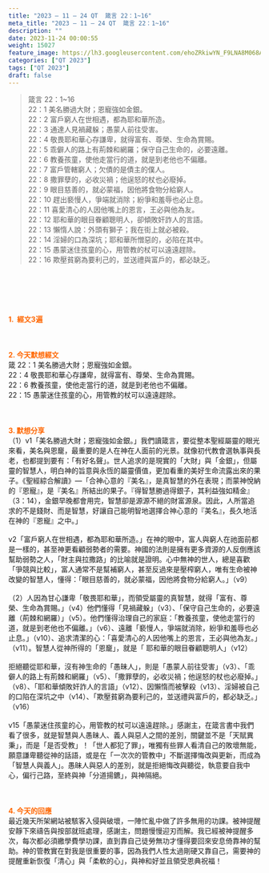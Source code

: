 ```yaml
---
title: "2023 – 11 – 24 QT  箴言 22：1~16"
meta_title: "2023 – 11 – 24 QT  箴言 22：1~16"
description: ""
date: 2023-11-24 00:00:55
weight: 15027
feature_image: https://lh3.googleusercontent.com/ehoZRkiwYN_F9LNA8M068AYxt73EavCZno-PD1cJRuf5BbSkQVUWr3gNEbt5kSs28Pb_Elg17kSrtf9ybWvojWoMV6I4tPM3vGRGDq6GkKkPdL2Gut4QAIw4-uykKUAtNiKgQKntvsU=w800
categories: ["QT 2023"]
tags: ["QT 2023"]
draft: false
---
```


<blockquote>箴言 22：1~16<br />
22：1 美名勝過大財；恩寵強如金銀。<br />
22：2 富戶窮人在世相遇，都為耶和華所造。<br />
22：3 通達人見禍藏躲；愚蒙人前往受害。<br />
22：4 敬畏耶和華心存謙卑，就得富有、尊榮、生命為賞賜。<br />
22：5 乖僻人的路上有荊棘和網羅；保守自己生命的，必要遠離。<br />
22：6 教養孩童，使他走當行的道，就是到老他也不偏離。<br />
22：7 富戶管轄窮人；欠債的是債主的僕人。<br />
22：8 撒罪孽的，必收災禍；他逞怒的杖也必廢掉。<br />
22：9 眼目慈善的，就必蒙福，因他將食物分給窮人。<br />
22：10 趕出褻慢人，爭端就消除；紛爭和羞辱也必止息。<br />
22：11 喜愛清心的人因他嘴上的恩言，王必與他為友。<br />
22：12 耶和華的眼目眷顧聰明人，卻傾敗奸詐人的言語。<br />
22：13 懶惰人說：外頭有獅子；我在街上就必被殺。<br />
22：14 淫婦的口為深坑；耶和華所憎惡的，必陷在其中。<br />
22：15 愚蒙迷住孩童的心，用管教的杖可以遠遠趕除。<br />
22：16 欺壓貧窮為要利己的，並送禮與富戶的，都必缺乏。</blockquote><br />
&nbsp;<br />
<br />
&nbsp;<br />
<br />
<span style="color: #ff6600;"><strong>1.  經文3遍</strong></span><br />
<br />
&nbsp;<br />
<br />
<span style="color: #ff6600;"><strong>2. 今天默想經文<br />
</strong></span>箴 22：1 美名勝過大財；恩寵強如金銀。<br />
22：4 敬畏耶和華心存謙卑，就得富有、尊榮、生命為賞賜。<br />
22：6 教養孩童，使他走當行的道，就是到老他也不偏離。<br />
22：15 愚蒙迷住孩童的心，用管教的杖可以遠遠趕除。<br />
<br />
&nbsp;<br />
<br />
<strong><span style="color: #ff6600;">3. 默想分享<br />
</span></strong>（1）v1「美名勝過大財；恩寵強如金銀。」我們讀箴言，要從整本聖經屬靈的眼光來看，美名與恩竉，最重要的是人在神在人面前的光景。就像初代教會選執事與長老，也都提到要有：「有好名聲」。世人追求的是現實的「大財」與「金銀」，但屬靈的智慧人，明白神的旨意與永恆的屬靈價值，更加看重的美好生命流露出來的果子。《聖經綜合解讀》—「合神心意的『美名』，是真智慧的外在表現；而蒙神悅納的『恩寵』，是『美名』所結出的果子。『得智慧勝過得銀子，其利益強如精金』（3：14），金銀早晚都會用完，智慧卻是源源不絕的財富源泉。因此，人所當追求的不是錢財、而是智慧，好讓自己能明智地選擇合神心意的『美名』，長久地活在神的『恩寵』之中。」<br />
<br />
v2「富戶窮人在世相遇，都為耶和華所造。」在神的眼中，富人與窮人在祂面前都是一樣的，甚至神更看顧弱勢者的需要。神國的法則是擁有更多資源的人反倒應該幫助弱勢之人，「財主與拉撒路」的比喻就是證明。心中無神的世人，總是喜歡「爭競與比較」，富人通常不是幫補窮人，甚至反過來是壓榨窮人，唯有生命被神改變的智慧人，懂得：「眼目慈善的，就必蒙福，因他將食物分給窮人。」（v9）<br />
<br />
（2）人因為甘心謙卑「敬畏耶和華」，而領受屬靈的真智慧，就得「富有、尊榮、生命為賞賜。」（v4）他們懂得「見禍藏躲」（v3）、「保守自己生命的，必要遠離（荊棘和網羅）」（v5）。他們懂得治理自己的家庭：「教養孩童，使他走當行的道，就是到老他也不偏離。」（v6）、遠離「褻慢人，爭端就消除，紛爭和羞辱也必止息。」（v10）、追求清潔的心：「喜愛清心的人因他嘴上的恩言，王必與他為友。」（v11）。智慧人從神所得的「恩竉」，就是「 耶和華的眼目眷顧聰明人」（v12）<br />
<br />
拒絕聽從耶和華，沒有神生命的「愚昧人」，則是「愚蒙人前往受害」（v3）、「乖僻人的路上有荊棘和網羅」（v5）、「撒罪孽的，必收災禍；他逞怒的杖也必廢掉。」（v8）、「耶和華傾敗奸詐人的言語」（v12）、因懶惰而被擊殺（v13）、淫婦被自己的口陷在深坑之中（v14）、「欺壓貧窮為要利己的，並送禮與富戶的，都必缺乏。」（v16）<br />
<br />
v15「愚蒙迷住孩童的心，用管教的杖可以遠遠趕除。」感謝主，在箴言書中我們看了很多，就是智慧與人愚昧人、義人與惡人之間的差別，關鍵並不是「天賦異秉」，而是「是否受教」！「世人都犯了罪」，唯獨有些罪人看清自己的敗壞無能，願意謙卑聽從神的話語，或是在「一次次的管教中」不斷選擇悔改與更新，而成為「智慧人與義人」。愚昧人與惡人的差別，就是拒絕悔改與聽從，執意要自我中心，偏行己路，至終與神「分道揚鑣」，與神隔絕。<br />
<br />
&nbsp;<br />
<br />
<strong style="font-size: inherit;"><span style="color: #ff6600;">4. 今天的回應<br />
</span></strong>最近幾天所架網站被駭客入侵與破壞，一陣忙亂中做了許多無用的功課。被神提醒安靜下來禱告與按部就班處理，感謝主，問題慢慢迎刃而解。我已經被神提醒多次，每次都必須繳學費學功課，直到靠自己徒勞無功才懂得要回來安息倚靠神的幫助。神的管教實在對我是很重要的事，因為我們人性太過剛硬又靠自己，需要神的提醒重新恢復「清心」與「柔軟的心」，與神和好並且領受恩典祝福！<br />
<br />
&nbsp;<br />
<br />
<strong style="font-size: inherit;"><span style="color: #ff6600;"> </span></strong><br />
<br />
<audio style="display: none;" controls="controls"></audio><br />
<br />
<audio style="display: none;" controls="controls"></audio><br />
<br />
<audio style="display: none;" controls="controls"></audio><br />
<br />
<audio style="display: none;" controls="controls"></audio><br />
<br />
<audio style="display: none;" controls="controls"></audio>
        